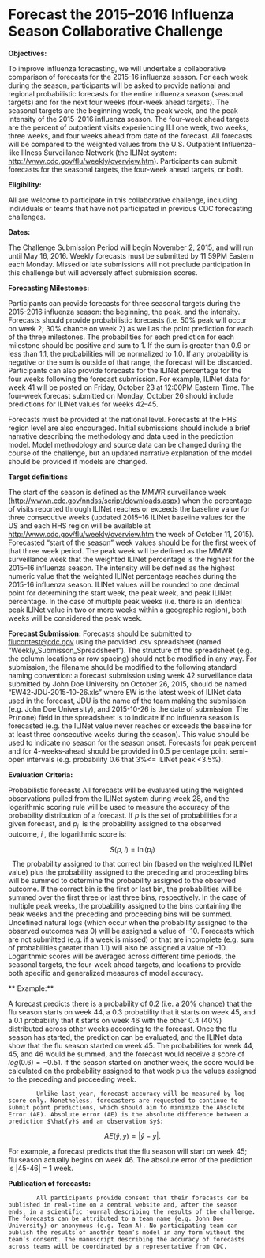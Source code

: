 <script type="text/javascript"
  src="https://cdn.mathjax.org/mathjax/latest/MathJax.js?config=TeX-AMS-MML_HTMLorMML">
</script>

# Forecast the 2015–2016 Influenza Season Collaborative Challenge

**Objectives:**

To improve influenza forecasting, we will undertake a collaborative comparison of forecasts for the 2015-16 influenza season. For each week during the season, participants will be asked to provide national and regional probabilistic forecasts for the entire influenza season (seasonal targets) and for the next four weeks (four-week ahead targets). The seasonal targets are the beginning week, the peak week, and the peak intensity of the 2015–2016 influenza season. The
four-week ahead targets are the percent of outpatient visits experiencing ILI one week, two weeks, three weeks, and four weeks ahead from date of the forecast. All forecasts will be compared to the weighted values from the U.S. Outpatient Influenza-like Illness Surveillance Network (the ILINet system: http://www.cdc.gov/flu/weekly/overview.htm). Participants can submit forecasts for the seasonal targets, the four-week ahead targets, or both. 

**Eligibility:**

All are welcome to participate in this collaborative challenge, including individuals or teams that have not participated in previous CDC forecasting challenges.

**Dates:** 

The Challenge Submission Period will begin November 2, 2015, and will run until May 16, 2016. Weekly forecasts must be submitted by 11:59PM Eastern each Monday. Missed or late submissions will not preclude participation in this challenge but will adversely affect submission scores. 

**Forecasting Milestones:** 

Participants can provide forecasts for three seasonal targets during the 2015-2016 influenza season: the beginning, the peak, and the intensity. Forecasts should provide probabilistic forecasts (i.e. 50% peak will occur on week 2; 30% chance on week 2) as well as the point prediction for each of the three milestones. The probabilities for each prediction for each milestone should be positive and sum to 1. If the sum is greater than 0.9 or less than 1.1, the probabilities will be
normalized to 1.0. If any probability is negative or the sum is outside of that range, the forecast will be discarded. Participants can also provide forecasts for the ILINet percentage for the four weeks following the forecast submission. For example, ILINet data for week 41 will be posted on Friday, October 23 at 12:00PM Eastern Time. The four-week forecast submitted on Monday, October 26 should include predictions for ILINet values for weeks 42–45.  

Forecasts must be provided at the national level. Forecasts at the HHS region level are also encouraged. Initial submissions should include a brief narrative describing the methodology and data used in the prediction model. Model methodology and source data can be changed during the course of the challenge, but an updated narrative explanation of the model should be provided if models are changed.  

**Target definitions**

The start of the season is defined as the MMWR surveillance week (http://wwwn.cdc.gov/nndss/script/downloads.aspx) when the percentage of visits reported through ILINet reaches or exceeds the baseline value for three consecutive weeks (updated 2015–16 ILINet baseline values for the US and each HHS region will be available at http://www.cdc.gov/flu/weekly/overview.htm the week of October 11, 2015). Forecasted “start of the season” week values should be for the first week of that three week period. The peak week will be defined as the MMWR surveillance week that the weighted ILINet percentage is the highest for the 2015–16 influenza season. The intensity will be defined as the highest numeric value that the weighted ILINet percentage reaches during the 2015-16 influenza season. ILINet values will be rounded to one decimal point for determining the start week, the peak week, and peak ILINet percentage. In the case of multiple peak weeks (i.e. there is an identical peak ILINet value in two or more weeks within a geographic region), both weeks will be considered the peak week.   

**Forecast Submission:**
Forecasts should be submitted to flucontest@cdc.gov using the provided .csv spreadsheet (named “Weekly_Submisson_Spreadsheet”). The structure of the spreadsheet (e.g. the column locations or row spacing) should not be modified in any way. For submission, the filename should be modified to the following standard naming convention: a forecast submission using week 42 surveillance data submitted by John Doe University on October 26, 2015, should be named
            “EW42-JDU-2015-10-26.xls” where EW is the latest week of ILINet data used in the forecast, JDU is the name of the team making the submission (e.g. John Doe University), and 2015-10-26 is the date of submission. The Pr(none) field in the spreadsheet is to indicate if no influenza season is forecasted (e.g. the ILINet value never reaches or exceeds the baseline for at least three consecutive weeks during the season). This value should be used to indicate no season for the
            season onset. Forecasts for peak percent and for 4-weeks-ahead should be provided in 0.5 percentage point semi-open intervals (e.g. probability 0.6 that 3%<= ILINet peak <3.5%). 

**Evaluation Criteria:**

Probabilistic forecasts
            All forecasts will be evaluated using the weighted observations pulled from the ILINet system during week 28, and the logarithmic scoring rule will be used to measure the accuracy of the probability distribution of a forecast. If $p$ is the set of probabilities for a given forecast, and $p_i$  is the probability assigned to the observed outcome, $i$ , the logarithmic score is: 

$$
S(p,i)=\ln(p_i)
$$
             
            The probability assigned to that correct bin (based on the weighted ILINet value) plus the probability assigned to the preceding and proceeding bins will be summed to determine the probability assigned to the observed outcome. If the correct bin is the first or last bin, the probabilities will be summed over the first three or last three bins, respectively. In the case of multiple peak weeks, the probability assigned to the bins containing the
            peak weeks and the preceding and proceeding  bins will be summed. Undefined natural logs (which occur when the probability assigned to the observed outcomes was 0) will be assigned a value of -10. Forecasts which are not submitted (e.g. if a week is missed) or that are incomplete (e.g. sum of probabilities greater than 1.1) will also be assigned a value of -10. Logarithmic scores will be averaged across different time periods, the seasonal targets, the
            four-week ahead targets, and locations to provide both specific and generalized measures of model accuracy. 

** Example:** 

A forecast predicts there is a probability of 0.2 (i.e. a 20% chance) that the flu season starts on week 44, a 0.3 probability that it starts on week 45, and a 0.1 probability that it starts on week 46 with the other 0.4 (40%) distributed across other weeks according to the forecast. Once the flu season has started, the prediction can be evaluated, and the ILINet data show that the flu season started on week 45. The probabilities for week 44, 45, and 46 would be summed, and the forecast would receive a score of $log(0.6) = -0.51$. If the season started on another week, the score would be calculated on the probability assigned to that week plus the values assigned to the preceding and proceeding week.

            Unlike last year, forecast accuracy will be measured by log score only. Nonetheless, forecasters are requested to continue to submit point predictions, which should aim to minimize the Absolute Error (AE). Absolute error (AE) is the absolute difference between a prediction $\hat{y}$ and an observation $y$:  

$$
AE(\hat{y},y)=|\hat{y}-y|.
$$

For example, a forecast predicts that the flu season will start on week 45; flu season actually begins on week 46. The absolute error of the prediction is |45-46| = 1 week.

**Publication of forecasts:**

            All participants provide consent that their forecasts can be published in real-time on a central website and, after the season ends, in a scientific journal describing the results of the challenge. The forecasts can be attributed to a team name (e.g. John Doe University) or anonymous (e.g. Team A). No participating team can publish the results of another team’s model in any form without the team’s consent. The manuscript describing the accuracy of forecasts across teams will be coordinated by a representative from CDC.
